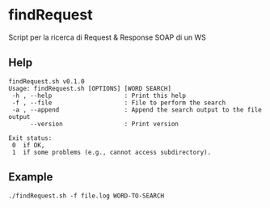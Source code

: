 # findRequest

Script per la ricerca di Request &amp; Response SOAP di un WS

## Help
```
findRequest.sh v0.1.0
Usage: findRequest.sh [OPTIONS] [WORD SEARCH]
 -h , --help                    : Print this help
 -f , --file                    : File to perform the search
 -a , --append                  : Append the search output to the file output
      --version                 : Print version

Exit status:
 0  if OK,
 1  if some problems (e.g., cannot access subdirectory).
```
## Example
```
./findRequest.sh -f file.log WORD-TO-SEARCH
```
